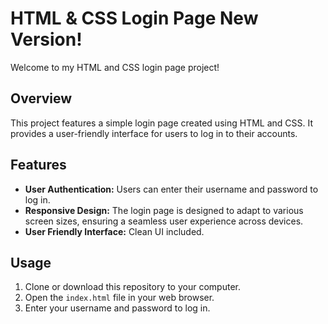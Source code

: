# HTML & CSS Login Page New Version!

Welcome to my HTML and CSS login page project!

## Overview

This project features a simple login page created using HTML and CSS. It provides a user-friendly interface for users to log in to their accounts.


## Features


- **User Authentication:** Users can enter their username and password to log in.
- **Responsive Design:** The login page is designed to adapt to various screen sizes, ensuring a seamless user experience across devices.
- **User Friendly Interface:** Clean UI included.

## Usage

1. Clone or download this repository to your computer.
2. Open the `index.html` file in your web browser.
3. Enter your username and password to log in.


